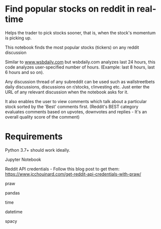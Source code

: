 # Find popular stocks on reddit in real-time

Helps the trader to pick stocks sooner, that is, when the stock's momentum is picking up. 

This notebook finds the most popular stocks (tickers) on any reddit discussion

Similar to www.wsbdaily.com but wsbdaily.com analyzes last 24 hours, this code analyzes user-specified number of hours. (Example: last 8 hours, last 6 hours and so on). 

Any discussion thread of any subreddit can be used such as wallstreetbets daily discussions, discussions on r/stocks, r/investing etc. Just enter the URL of any relevant discussion when the notebook asks for it.

It also enables the user to view comments which talk about a particular stock sorted by the 'Best' comments first. (Reddit's BEST category evaluates comments based on upvotes, downvotes and replies - It's an overall quality score of the comment) 

# Requirements
Python 3.7+ should work ideally.

Jupyter Notebook

Reddit API credentials - Follow this blog post to get them: https://www.jcchouinard.com/get-reddit-api-credentials-with-praw/

praw 

pandas 

time

datetime

spacy
